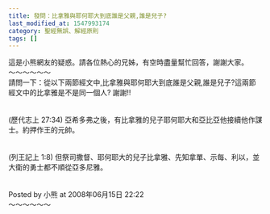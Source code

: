 ```yaml
---
title: 發問：比拿雅與耶何耶大到底誰是父親,誰是兒子?
last_modified_at: 1547993174
category: 聖經無誤、解經原則
tags: []
---
```


這是小熊網友的疑惑。請各位熱心的兄姊，有空時盡量幫忙回答，謝謝大家。<br><!--more-->～～～～～～<br>請問一下：從以下兩節經文中,比拿雅與耶何耶大到底誰是父親,誰是兒子?這兩節經文中的比拿雅是不是同一個人? 謝謝!!<br><br><br>(歷代志上 27:34) 亞希多弗之後，有比拿雅的兒子耶何耶大和亞比亞他接續他作謀士。約押作王的元帥。<br><br><br>(列王記上 1:8) 但祭司撒督、耶何耶大的兒子比拿雅、先知拿單、示每、利以，並大衛的勇士都不順從亞多尼雅。<br><br><br>Posted by 小熊 at 2008年06月15日 22:22 <br>～～～～～～
